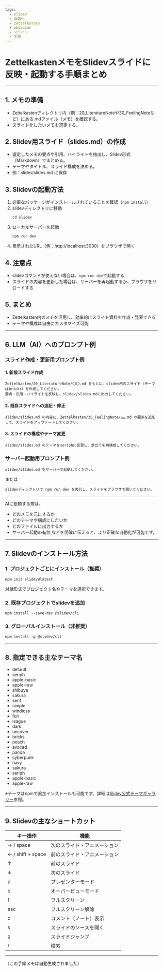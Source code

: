 ```yaml
---
tags:
  - slidev
  - 自動化
  - zettelkasten
  - obsidian
  - スライド
  - 手順
---
```

# ZettelkastenメモをSlidevスライドに反映・起動する手順まとめ

---

## 1. メモの準備

- Zettelkastenディレクトリ内（例：20_LiteratureNoteや30_FeelingNoteなど）にある.mdファイル（メモ）を確認する。
- スライド化したいメモを選定する。

## 2. Slidev用スライド（slides.md）の作成

- 選定したメモの要点や引用、ハイライトを抽出し、Slidev形式（Markdown）でまとめる。
- テーマやタイトル、スライド構成を決める。
- 例：slidev/slides.md に保存

## 3. Slidevの起動方法

1. 必要なパッケージがインストールされていることを確認（`npm install`）
2. slidevディレクトリに移動
   ```
   cd slidev
   ```
3. ローカルサーバーを起動
   ```
   npm run dev
   ```
4. 表示されたURL（例：http://localhost:3030）をブラウザで開く

## 4. 注意点
- slidevコマンドが使えない場合は、`npm run dev`で起動する
- スライドの内容を更新した場合は、サーバーを再起動するか、ブラウザをリロードする

## 5. まとめ
- Zettelkasten内のメモを活用し、効率的にスライド資料を作成・発表できる
- テーマや構成は自由にカスタマイズ可能

---

## 6. LLM（AI）へのプロンプト例

### スライド作成・更新用プロンプト例

#### 1. 新規スライド作成
```
Zettelkasten/20_LiteratureNote/〇〇.md をもとに、slidev用のスライド（テーマはbricks）を作成してください。
要点・引用・ハイライトを反映し、slidev/slides.mdに出力してください。
```

#### 2. 既存スライドへの追記・修正
```
slidev/slides.md の内容に、Zettelkasten/30_FeelingNote/△△.md の要素を追加して、スライドをアップデートしてください。
```

#### 3. スライドの構成やテーマ変更
```
slidev/slides.md のテーマをseriphに変更し、章立てを再構成してください。
```

### サーバー起動用プロンプト例

```
slidev/slides.md をサーバーで起動してください。
```
または
```
slidevディレクトリで npm run dev を実行し、スライドをブラウザで開いてください。
```

---

AIに依頼する際は、
- どのメモを元にするか
- どのテーマや構成にしたいか
- どのファイルに出力するか
- サーバー起動の有無
などを明確に伝えると、より正確な自動化が可能です。

---

## 7. Slidevのインストール方法

### 1. プロジェクトごとにインストール（推奨）
```
npm init slidev@latest
```
対話形式でプロジェクト名やテーマを選択できます。

### 2. 既存プロジェクトでslidevを追加
```
npm install --save-dev @slidev/cli
```

### 3. グローバルインストール（非推奨）
```
npm install -g @slidev/cli
```

---

## 8. 指定できる主なテーマ名

- default
- seriph
- apple-basic
- apple-raw
- shibuya
- sakura
- serif
- simple
- windicss
- fun
- league
- dark
- uncover
- bricks
- peach
- avocad
- panda
- cyberpunk
- navy
- sakura
- seriph
- apple-basic
- apple-raw

※テーマはnpmで追加インストールも可能です。詳細は[Slidev公式テーマギャラリー](https://sli.dev/resources/theme-gallery)参照。

---

## 9. Slidevの主なショートカット

| キー操作                | 機能                         |
|-------------------------|------------------------------|
| → / space               | 次のスライド・アニメーション |
| ← / shift + space       | 前のスライド・アニメーション |
| ↑                       | 前のスライド                 |
| ↓                       | 次のスライド                 |
| p                       | プレゼンターモード           |
| o                       | オーバービューモード         |
| f                       | フルスクリーン               |
| esc                     | フルスクリーン解除           |
| c                       | コメント（ノート）表示       |
| s                       | スライドのソースを開く       |
| g                       | スライドジャンプ             |
| /                       | 検索                        |

---

（この手順メモは自動生成されました） 